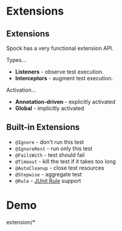 # Extensions

## Extensions

Spock has a very functional extension API.

Types…

* **Listeners** - observe test execution.
* **Interceptors** - augment test execution.

Activation…

* **Annotation-driven** - explicitly activated
* **Global** - implicitly activated

## Built-in Extensions

* `@Ignore` - don't run this test
* `@IgnoreRest` - run only this test
* `@FailsWith` - test should fail
* `@Timeout` - kill the test if it takes too long
* `@AutoCleanup` - close test resources
* `@Stepwise` - aggregate test
* `@Rule` - [JUnit Rule](http://www.junit.org/node/580) support

# Demo

extension/*